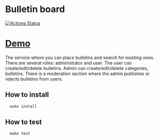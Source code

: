 # Bulletin board


[![Actions Status](https://github.com/alexSmkh/rails-project-lvl3/workflows/hexlet-check/badge.svg)](https://github.com/alexSmkh/rails-project-lvl3/actions)

# [Demo](https://hexlet-blog.herokuapp.com/)

The service where you can place bulletins and search for existing ones. There are several roles: administrator and user. The user can create/edit/delete bulletins. Admin can create/edit/delete categories, bulletins. There is a moderation section where the admin publishes or rejects bulletins from users.


## How to install
```bash
  make install
```

## How to test
```
  make test
```
